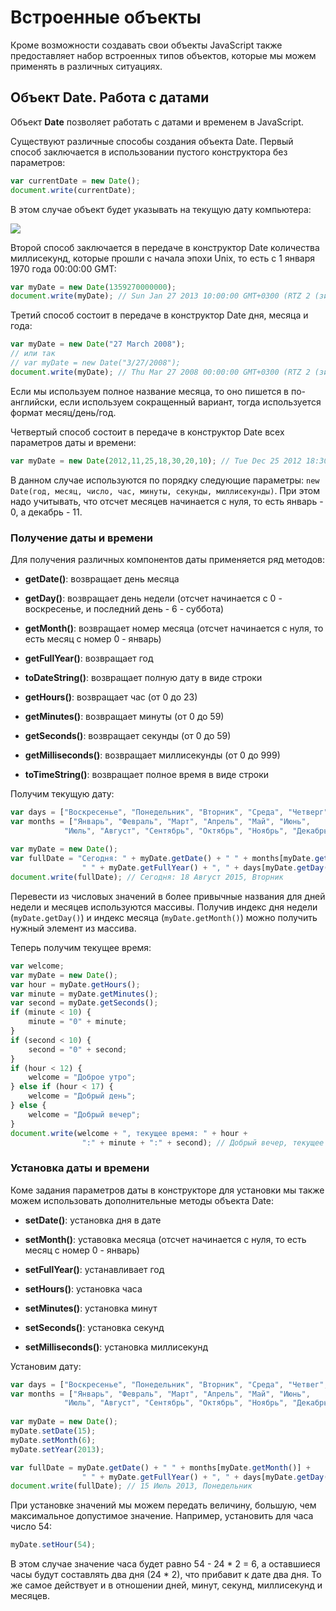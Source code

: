 # Встроенные объекты

Кроме возможности создавать свои объекты JavaScript также предоставляет набор встроенных типов объектов, которые мы можем применять в различных ситуациях.

## Объект Date. Работа с датами

Объект **Date** позволяет работать с датами и временем в JavaScript.

Существуют различные способы создания объекта Date. Первый способ заключается в использовании пустого конструктора без параметров:

```js
var currentDate = new Date();
document.write(currentDate);
```

В этом случае объект будет указывать на текущую дату компьютера:

![](https://metanit.com/web/javascript/pics/4.1.png)

Второй способ заключается в передаче в конструктор Date количества миллисекунд, которые прошли с начала эпохи Unix, то есть с 1 января 1970 
года 00:00:00 GMT:

```js
var myDate = new Date(1359270000000);
document.write(myDate); // Sun Jan 27 2013 10:00:00 GMT+0300 (RTZ 2 (зима))
```

Третий способ состоит в передаче в конструктор Date дня, месяца и года:

```js
var myDate = new Date("27 March 2008");
// или так
// var myDate = new Date("3/27/2008");
document.write(myDate); // Thu Mar 27 2008 00:00:00 GMT+0300 (RTZ 2 (зима))
```

Если мы используем полное название месяца, то оно пишется в по-английски, если используем сокращенный вариант, тогда используется формат месяц/день/год.

Четвертый способ состоит в передаче в конструктор Date всех параметров даты и времени:

```js
var myDate = new Date(2012,11,25,18,30,20,10); // Tue Dec 25 2012 18:30:20 GMT+0300 (RTZ 2 (зима))
```

В данном случае используются по порядку следующие параметры: `new Date(год, месяц, число, час, минуты, секунды, миллисекунды)`. 
При этом надо учитывать, что отсчет месяцев начинается с нуля, то есть январь - 0, а декабрь - 11.

### Получение даты и времени

Для получения различных компонентов даты применяется ряд методов:

- **getDate()**: возвращает день месяца

- **getDay()**: возвращает день недели (отсчет начинается с 0 - воскресенье, и последний день - 6 - суббота)

- **getMonth()**: возвращает номер месяца (отсчет начинается с нуля, то есть месяц с номер 0 - январь)

- **getFullYear()**: возвращает год

- **toDateString()**: возвращает полную дату в виде строки

- **getHours()**: возвращает час (от 0 до 23)

- **getMinutes()**: возвращает минуты (от 0 до 59)

- **getSeconds()**: возвращает секунды (от 0 до 59)

- **getMilliseconds()**: возвращает миллисекунды (от 0 до 999)

- **toTimeString()**: возвращает полное время в виде строки

Получим текущую дату:

```js
var days = ["Воскресенье", "Понедельник", "Вторник", "Среда", "Четверг", "Пятница", "Суббота"];
var months = ["Январь", "Февраль", "Март", "Апрель", "Май", "Июнь", 
            "Июль", "Август", "Сентябрь", "Октябрь", "Ноябрь", "Декабрь"];
            
var myDate = new Date();
var fullDate = "Сегодня: " + myDate.getDate() + " " + months[myDate.getMonth()] + 
                " " + myDate.getFullYear() + ", " + days[myDate.getDay()];
document.write(fullDate); // Сегодня: 18 Август 2015, Вторник
```

Перевести из числовых значений в более привычные названия для дней недели и месяцев используются массивы. Получив индекс дня недели (`myDate.getDay()`) 
и индекс месяца (`myDate.getMonth()`) можно получить нужный элемент из массива.

Теперь получим текущее время:

```js
var welcome;
var myDate = new Date();
var hour = myDate.getHours();
var minute = myDate.getMinutes();
var second = myDate.getSeconds();
if (minute < 10) {
    minute = "0" + minute;
}
if (second < 10) {
    second = "0" + second;
}
if (hour < 12) {
    welcome = "Доброе утро";
} else if (hour < 17) {
    welcome = "Добрый день";
} else {
    welcome = "Добрый вечер";
}
document.write(welcome + ", текущее время: " + hour + 
                ":" + minute + ":" + second); // Добрый вечер, текущее время: 22:50:39
```

### Установка даты и времени

Коме задания параметров даты в конструкторе для установки мы также можем использовать дополнительные методы объекта Date:

- **setDate()**: установка дня в дате

- **setMonth()**: уставовка месяца (отсчет начинается с нуля, то есть месяц с номер 0 - январь)

- **setFullYear()**: устанавливает год

- **setHours()**: установка часа

- **setMinutes()**: установка минут

- **setSeconds()**: установка секунд

- **setMilliseconds()**: установка миллисекунд

Установим дату:

```js
var days = ["Воскресенье", "Понедельник", "Вторник", "Среда", "Четвег", "Пятница", "Суббота"];
var months = ["Январь", "Февраль", "Март", "Апрель", "Май", "Июнь", 
            "Июль", "Август", "Сентябрь", "Октябрь", "Ноябрь", "Декабрь"];
            
var myDate = new Date();
myDate.setDate(15);
myDate.setMonth(6);
myDate.setYear(2013);

var fullDate = myDate.getDate() + " " + months[myDate.getMonth()] + 
                " " + myDate.getFullYear() + ", " + days[myDate.getDay()];
document.write(fullDate); // 15 Июль 2013, Понедельник
```

При установке значений мы можем передать величину, большую, чем максимальное допустимое значение. Например, установить для часа число 54:

```js
myDate.setHour(54);
```

В этом случае значение часа будет равно 54 - 24 * 2 = 6, а оставшиеся часы будут составлять два дня (24 * 2), что прибавит к дате два дня. То же самое действует и 
в отношении дней, минут, секунд, миллисекунд и месяцев.

